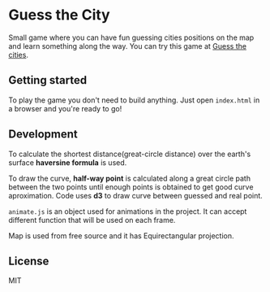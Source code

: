 Guess the City
=========================

Small game where you can have fun guessing cities positions on the map and learn something along the way. You can try this game at [Guess the cities](www.marinasovic.com/cities/).

Getting started
---------------

To play the game you don't need to build anything. Just open `index.html` in a browser and you're ready to go!  


Development
-----------
  
To calculate the shortest distance(great-circle distance) over the earth's surface **haversine formula** is used.

To draw the curve, **half-way point** is calculated along a great circle path between the two points until enough points is obtained to get good curve aproximation. Code uses **d3** to draw curve between guessed and real point.

`animate.js` is an object used for animations in the project. It can accept different function that will be used on each frame. 

Map is used from free source and it has Equirectangular projection. 

License
-------

MIT